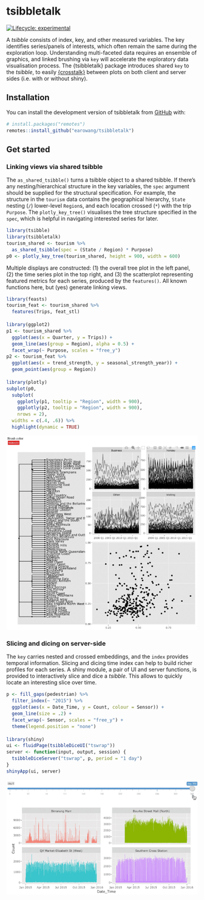 
<!-- README.md is generated from README.Rmd. Please edit that file -->

# tsibbletalk

<!-- badges: start -->

[![Lifecycle:
experimental](https://img.shields.io/badge/lifecycle-experimental-orange.svg)](https://www.tidyverse.org/lifecycle/#experimental)
<!-- badges: end -->

A *tsibble* consists of index, key, and other measured variables. The
key identifies series/panels of interests, which often remain the same
during the exploration loop. Understanding multi-faceted data requires
an ensemble of graphics, and linked brushing via `key` will accelerate
the exploratory data visualisation process. The {tsibbletalk} package
introduces shared `key` to the *tsibble*, to easily
[{crosstalk}](https://rstudio.github.io/crosstalk/) between plots on
both client and server sides (i.e. with or without shiny).

## Installation

You can install the development version of tsibbletalk from
[GitHub](https://github.com/) with:

``` r
# install.packages("remotes")
remotes::install_github("earowang/tsibbletalk")
```

## Get started

### Linking views via shared tsibble

The `as_shared_tsibble()` turns a tsibble object to a shared tsibble. If
there’s any nesting/hierarchical structure in the key variables, the
`spec` argument should be supplied for the structural specification. For
example, the structure in the `tourism` data contains the geographical
hierarchy, `State` nesting (`/`) lower-level `Region`s, and each
location crossed (`*`) with the trip `Purpose`. The `plotly_key_tree()`
visualises the tree structure specified in the `spec`, which is helpful
in navigating interested series for later.

``` r
library(tsibble)
library(tsibbletalk)
tourism_shared <- tourism %>%
  as_shared_tsibble(spec = (State / Region) * Purpose)
p0 <- plotly_key_tree(tourism_shared, height = 900, width = 600)
```

Multiple displays are constructed: (1) the overall tree plot in the left
panel, (2) the time series plot in the top right, and (3) the
scatterplot representing featured metrics for each series, produced by
the `features()`. All known functions here, but (yes) generate linking
views.

``` r
library(feasts)
tourism_feat <- tourism_shared %>%
  features(Trips, feat_stl)

library(ggplot2)
p1 <- tourism_shared %>%
  ggplot(aes(x = Quarter, y = Trips)) +
  geom_line(aes(group = Region), alpha = 0.5) +
  facet_wrap(~ Purpose, scales = "free_y")
p2 <- tourism_feat %>%
  ggplot(aes(x = trend_strength, y = seasonal_strength_year)) +
  geom_point(aes(group = Region))

library(plotly)
subplot(p0,
  subplot(
    ggplotly(p1, tooltip = "Region", width = 900),
    ggplotly(p2, tooltip = "Region", width = 900),
    nrows = 2),
  widths = c(.4, .6)) %>%
  highlight(dynamic = TRUE)
```

![](man/figures/tourism-crosstalk.gif)

### Slicing and dicing on server-side

The `key` carries nested and crossed embeddings, and the `index`
provides temporal information. Slicing and dicing time index can help to
build richer profiles for each series. A shiny module, a pair of UI and
server functions, is provided to interactively slice and dice a
*tsibble*. This allows to quickly locate an interesting slice over time.

``` r
p <- fill_gaps(pedestrian) %>%
  filter_index(~ "2015") %>% 
  ggplot(aes(x = Date_Time, y = Count, colour = Sensor)) +
  geom_line(size = .2) +
  facet_wrap(~ Sensor, scales = "free_y") +
  theme(legend.position = "none")

library(shiny)
ui <- fluidPage(tsibbleDiceUI("tswrap"))
server <- function(input, output, session) {
  tsibbleDiceServer("tswrap", p, period = "1 day")
}
shinyApp(ui, server)
```

![](man/figures/shiny-wrap.gif)
